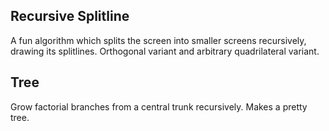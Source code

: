 ## Recursive Splitline
A fun algorithm which splits the screen into smaller screens recursively, drawing its splitlines.  Orthogonal variant and arbitrary quadrilateral variant.

## Tree
Grow factorial branches from a central trunk recursively.  Makes a pretty tree.
